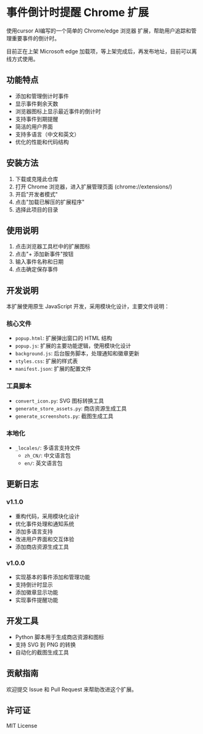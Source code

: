 # 事件倒计时提醒 Chrome 扩展

使用cursor AI编写的一个简单的 Chrome/edge 浏览器 扩展，帮助用户追踪和管理重要事件的倒计时。

目前正在上架 Microsoft edge 加载项，等上架完成后，再发布地址，目前可以离线方式使用。

## 功能特点

- 添加和管理倒计时事件
- 显示事件剩余天数
- 浏览器图标上显示最近事件的倒计时
- 支持事件到期提醒
- 简洁的用户界面
- 支持多语言（中文和英文）
- 优化的性能和代码结构

## 安装方法

1. 下载或克隆此仓库
2. 打开 Chrome 浏览器，进入扩展管理页面 (chrome://extensions/)
3. 开启"开发者模式"
4. 点击"加载已解压的扩展程序"
5. 选择此项目的目录

## 使用说明

1. 点击浏览器工具栏中的扩展图标
2. 点击"+ 添加新事件"按钮
3. 输入事件名称和日期
4. 点击确定保存事件

## 开发说明

本扩展使用原生 JavaScript 开发，采用模块化设计，主要文件说明：

### 核心文件
- `popup.html`: 扩展弹出窗口的 HTML 结构
- `popup.js`: 扩展的主要功能逻辑，使用模块化设计
- `background.js`: 后台服务脚本，处理通知和徽章更新
- `styles.css`: 扩展的样式表
- `manifest.json`: 扩展的配置文件

### 工具脚本
- `convert_icon.py`: SVG 图标转换工具
- `generate_store_assets.py`: 商店资源生成工具
- `generate_screenshots.py`: 截图生成工具

### 本地化
- `_locales/`: 多语言支持文件
  - `zh_CN/`: 中文语言包
  - `en/`: 英文语言包

## 更新日志

### v1.1.0
- 重构代码，采用模块化设计
- 优化事件处理和通知系统
- 添加多语言支持
- 改进用户界面和交互体验
- 添加商店资源生成工具

### v1.0.0
- 实现基本的事件添加和管理功能
- 支持倒计时显示
- 添加徽章显示功能
- 实现事件提醒功能

## 开发工具

- Python 脚本用于生成商店资源和图标
- 支持 SVG 到 PNG 的转换
- 自动化的截图生成工具

## 贡献指南

欢迎提交 Issue 和 Pull Request 来帮助改进这个扩展。

## 许可证

MIT License 